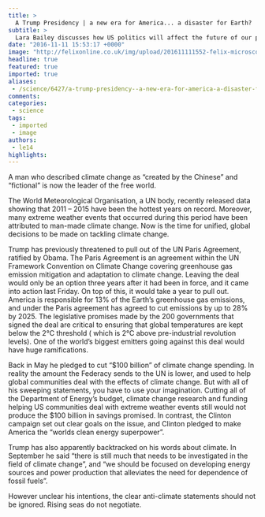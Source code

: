 ```yaml
---
title: >
  A Trump Presidency | a new era for America... a disaster for Earth?
subtitle: >
  Lara Bailey discusses how US politics will affect the future of our planet
date: "2016-11-11 15:53:17 +0000"
image: "http://felixonline.co.uk/img/upload/201611111552-felix-microscope-149816_1280.png"
headline: true
featured: true
imported: true
aliases:
 - /science/6427/a-trump-presidency--a-new-era-for-america-a-disaster-for-earth
comments:
categories:
 - science
tags:
 - imported
 - image
authors:
 - le14
highlights:
---
```


A man who described climate change as “created by the Chinese” and “fictional” is now the leader of the free world.

The World Meteorological Organisation, a UN body, recently released data showing that 2011 – 2015 have been the hottest years on record. Moreover, many extreme weather events that occurred during this period have been attributed to man-made climate change. Now is the time for unified, global decisions to be made on tackling climate change.

Trump has previously threatened to pull out of the UN Paris Agreement, ratified by Obama. The Paris Agreement is an agreement within the UN Framework Convention on Climate Change covering greenhouse gas emission mitigation and adaptation to climate change. Leaving the deal would only be an option three years after it had been in force, and it came into action last Friday. On top of this, it would take a year to pull out. America is responsible for 13% of the Earth’s greenhouse gas emissions, and under the Paris agreement has agreed to cut emissions by up to 28% by 2025. The legislative promises made by the 200 governments that signed the deal are critical to ensuring that global temperatures are kept below the 2°C threshold ( which is 2°C above pre-industrial revolution levels). One of the world’s biggest emitters going against this deal would have huge ramifications.

Back in May he pledged to cut “$100 billion” of climate change spending. In reality the amount the Federacy sends to the UN is lower, and used to help global communities deal with the effects of climate change. But with all of his sweeping statements, you have to use your imagination. Cutting all of the Department of Energy’s budget, climate change research and funding helping US communities deal with extreme weather events still would not produce the $100 billion in savings promised. In contrast, the Clinton campaign set out clear goals on the issue, and Clinton pledged to make America the “worlds clean energy superpower”.

Trump has also apparently backtracked on his words about climate. In September he said “there is still much that needs to be investigated in the field of climate change”, and “we should be focused on developing energy sources and power production that alleviates the need for dependence of fossil fuels”.

However unclear his intentions, the clear anti-climate statements should not be ignored. Rising seas do not negotiate.
